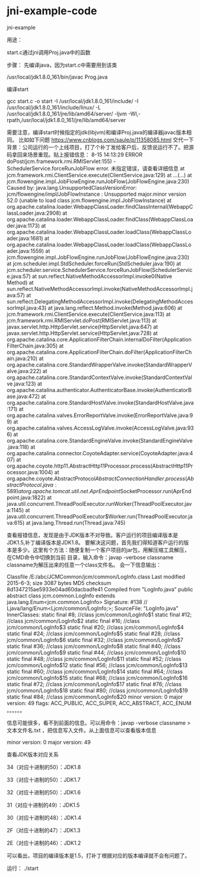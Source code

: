 # jni-example-code
jni-example

用途：

start.c通过jni调用Proj.java中的函数

步骤：
先编译java，因为start.c中需要用到该类

/usr/local/jdk1.8.0_161/bin/javac Prog.java

编译start

gcc start.c -o start -I /usr/local/jdk1.8.0_161/include/ -I /usr/local/jdk1.8.0_161/include/linux/ -L /usr/local/jdk1.8.0_161/jre/lib/amd64/server/ -ljvm -Wl,-rpath,/usr/local/jdk1.8.0_161/jre/lib/amd64/server






需要注意，编译start时候指定的jdk(libjvm)和编译Proj.java的编译器javac版本相同。
比如如下问题
https://www.cnblogs.com/saule/p/11358085.html
交代一下背景：公司运行的一个上线项目，打了个补丁发给客户后，反馈说运行不了。把源码拿回来场景重现。贴上报错信息：
8-15 14:13:29 ERROR doPost(jcm.framework.rmi.RMIServlet:155) - SchedulerService.forceRunJobFlow error.
未指定错误，请查看详细信息
    at jcm.framework.rmi.ClientService.execute(ClientService.java:129)
    at ...(...)
    at jcm.flowengine.impl.JobFlowEngine.runJobFlow(JobFlowEngine.java:230)
Caused by: java.lang.UnsupportedClassVersionError: jcm/flowengine/impl/JobFlowInstance : Unsupported major.minor version 52.0 (unable to load class jcm.flowengine.impl.JobFlowInstance)
    at org.apache.catalina.loader.WebappClassLoader.findClassInternal(WebappClassLoader.java:2908)
    at org.apache.catalina.loader.WebappClassLoader.findClass(WebappClassLoader.java:1173)
    at org.apache.catalina.loader.WebappClassLoader.loadClass(WebappClassLoader.java:1681)
    at org.apache.catalina.loader.WebappClassLoader.loadClass(WebappClassLoader.java:1559)
    at jcm.flowengine.impl.JobFlowEngine.runJobFlow(JobFlowEngine.java:230)
    at jcm.scheduler.impl.StdScheduler.forceRun(StdScheduler.java:190)
    at jcm.scheduler.service.SchedulerService.forceRunJobFlow(SchedulerService.java:57)
    at sun.reflect.NativeMethodAccessorImpl.invoke0(Native Method)
    at sun.reflect.NativeMethodAccessorImpl.invoke(NativeMethodAccessorImpl.java:57)
    at sun.reflect.DelegatingMethodAccessorImpl.invoke(DelegatingMethodAccessorImpl.java:43)
    at java.lang.reflect.Method.invoke(Method.java:606)
    at jcm.framework.rmi.ClientService.execute(ClientService.java:113)
    at jcm.framework.rmi.RMIServlet.doPost(RMIServlet.java:113)
    at javax.servlet.http.HttpServlet.service(HttpServlet.java:647)
    at javax.servlet.http.HttpServlet.service(HttpServlet.java:728)
    at org.apache.catalina.core.ApplicationFilterChain.internalDoFilter(ApplicationFilterChain.java:305)
    at org.apache.catalina.core.ApplicationFilterChain.doFilter(ApplicationFilterChain.java:210)
    at org.apache.catalina.core.StandardWrapperValve.invoke(StandardWrapperValve.java:222)
    at org.apache.catalina.core.StandardContextValve.invoke(StandardContextValve.java:123)
    at org.apache.catalina.authenticator.AuthenticatorBase.invoke(AuthenticatorBase.java:472)
    at org.apache.catalina.core.StandardHostValve.invoke(StandardHostValve.java:171)
    at org.apache.catalina.valves.ErrorReportValve.invoke(ErrorReportValve.java:99)
    at org.apache.catalina.valves.AccessLogValve.invoke(AccessLogValve.java:936)
    at org.apache.catalina.core.StandardEngineValve.invoke(StandardEngineValve.java:118)
    at org.apache.catalina.connector.CoyoteAdapter.service(CoyoteAdapter.java:407)
    at org.apache.coyote.http11.AbstractHttp11Processor.process(AbstractHttp11Processor.java:1004)
    at org.apache.coyote.AbstractProtocol$AbstractConnectionHandler.process(AbstractProtocol.java:589)
    at org.apache.tomcat.util.net.AprEndpoint$SocketProcessor.run(AprEndpoint.java:1822)
       at java.util.concurrent.ThreadPoolExecutor.runWorker(ThreadPoolExecutor.java:1145)
    at java.util.concurrent.ThreadPoolExecutor$Worker.run(ThreadPoolExecutor.java:615)
    at java.lang.Thread.run(Thread.java:745)


查看报错信息，发现是由于JDK版本不对导致。客户运行的项目编译版本是JDK1.5,补丁编译版本是JDK1.8。
要解决这问题，首先我们得知道客户运行的版本是多少。这里有个方法：随便复制一个客户项目的jar包，用解压缩工具解压，在CMD命令中切换到当前
目录，输入命令：javap -verbose classname
classname为解压出来的任意一个class文件名。
会一下信息输出：


Classfile /E:/abc/JCMCommon/jcm/common/LogInfo.class
  Last modified 2015-6-3; size 3087 bytes
  MD5 checksum 8d1347215ae5933e04ad60dacbadfe41
  Compiled from "LogInfo.java"
public abstract class jcm.common.LogInfo extends java.lang.Enum<jcm.common.LogInfo>
  Signature: #138                         // Ljava/lang/Enum<Ljcm/common/LogInfo;>;
  SourceFile: "LogInfo.java"
  InnerClasses:
       static final #8; //class jcm/common/LogInfo$1
       static final #12; //class jcm/common/LogInfo$2
       static final #16; //class jcm/common/LogInfo$3
       static final #20; //class jcm/common/LogInfo$4
       static final #24; //class jcm/common/LogInfo$5
       static final #28; //class jcm/common/LogInfo$6
       static final #32; //class jcm/common/LogInfo$7
       static final #36; //class jcm/common/LogInfo$8
       static final #40; //class jcm/common/LogInfo$9
       static final #44; //class jcm/common/LogInfo$10
       static final #48; //class jcm/common/LogInfo$11
       static final #52; //class jcm/common/LogInfo$12
       static final #56; //class jcm/common/LogInfo$13
       static final #60; //class jcm/common/LogInfo$14
       static final #64; //class jcm/common/LogInfo$15
       static final #68; //class jcm/common/LogInfo$16
       static final #72; //class jcm/common/LogInfo$17
       static final #76; //class jcm/common/LogInfo$18
       static final #80; //class jcm/common/LogInfo$19
       static final #84; //class jcm/common/LogInfo$20
  minor version: 0
  major version: 49
  flags: ACC_PUBLIC, ACC_SUPER, ACC_ABSTRACT, ACC_ENUM
  。。。。。。

信息可能很多，看不到前面的信息。可以用命令：javap -verbose classname >文本文件名.txt ，把信息写入文件。从上面信息可以查看版本信息

minor version: 0
major version: 49

查看JDK版本对应关系

34（对应十进制的50）：JDK1.8

33（对应十进制的50）：JDK1.7

32（对应十进制的50）：JDK1.6

31（对应十进制的49）：JDK1.5

30（对应十进制的48）：JDK1.4

2F（对应十进制的47）：JDK1.3

2E（对应十进制的46）：JDK1.2

可以看出，项目的编译版本是1.5，打补丁根据对应的版本编译就不会有问题了。




运行：
./start
